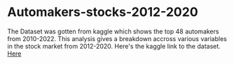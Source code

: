 # Automakers-stocks-2012-2020
The Dataset was gotten from kaggle which shows the top 48 automakers from 2010-2022. This analysis gives a breakdown accross various variables 
in the stock market from 2012-2020.
Here's the kaggle link to the dataset. [Here](https://www.kaggle.com/datasets/prasertk/top-48-automakers-daily-stock-prices-20102022)
